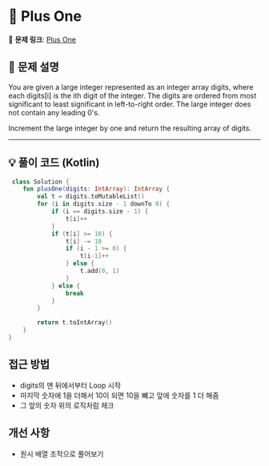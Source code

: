 # 📝 Plus One

🔗 **문제 링크**: [Plus One](https://leetcode.com/problems/plus-one/description/)

## 📌 문제 설명  

You are given a large integer represented as an integer array digits, where each digits[i] is the ith digit of the integer. The digits are ordered from most significant to least significant in left-to-right order. The large integer does not contain any leading 0's.

Increment the large integer by one and return the resulting array of digits.

---

## 💡 풀이 코드 (Kotlin)
```kotlin
 class Solution {
    fun plusOne(digits: IntArray): IntArray {
        val t = digits.toMutableList()
        for (i in digits.size - 1 downTo 0) {
            if (i == digits.size - 1) {
                t[i]++
            }
            if (t[i] >= 10) {
                t[i] -= 10
                if (i - 1 >= 0) {
                    t[i-1]++
                } else {
                    t.add(0, 1)
                }
            } else {
                break
            }
        }

        return t.toIntArray()
    }
}
```

## 접근 방법
- digits의 맨 뒤에서부터 Loop 시작
- 마지막 숫자에 1을 더해서 10이 되면 10을 뺴고 앞에 숫자를 1 더 해줌
- 그 앞의 숫자 위의 로직처럼 체크

## 개선 사항
- 원시 배열 조작으로 풀어보기